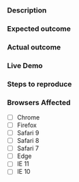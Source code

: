<!-- Instructions: https://github.com/PolymerElements/app-layout/CONTRIBUTING.md#filing-issues -->
### Description
<!-- Example: The `cosmoz-button-bar` element causes the page to turn pink when clicked. -->

### Expected outcome

<!-- Example: The page stays the same color. -->

### Actual outcome

<!-- Example: The page turns pink. -->

### Live Demo
<!-- Example: https://jsbin.com/cagaye/edit?html,output -->

### Steps to reproduce

<!-- Example
1. Put a `cosmoz-button-bar` element in the page.
* Open the page in a web browser.
* Click the `cosmoz-button-bar` element.
-->

### Browsers Affected
<!-- Check all that apply -->
- [ ] Chrome
- [ ] Firefox
- [ ] Safari 9
- [ ] Safari 8
- [ ] Safari 7
- [ ] Edge
- [ ] IE 11
- [ ] IE 10
